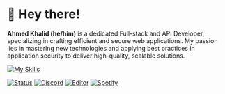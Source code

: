 # 👋 Hey there!
<p><b>Ahmed Khalid (he/him)</b> is a dedicated Full-stack and API Developer, specializing in crafting efficient and secure web applications. My passion lies in mastering new technologies and applying best practices in application security to deliver high-quality, scalable solutions.</p>


[![My Skills](https://skillicons.dev/icons?i=javascript,typescript,css,react,bootstrap,dotnet,spring,postgres,mongo,docker,nest,php,postman&)](https://skillicons.dev)



  <a href="#"><img alt="Status" src="https://img.shields.io/badge/status-active-success.svg"></a>
<a href="#"><img alt="Discord" src="https://img.shields.io/badge/Playing-Online-7289DA.svg"></a>
  <a href="#"><img alt="Editor" src="https://img.shields.io/badge/VS_Code-Coding-007ACC.svg?logo=visual-studio-code"></a>
  <a href="#"><img alt="Spotify" src="https://img.shields.io/badge/Spotify-listen-1DB954.svg?logo=spotify"></a>

